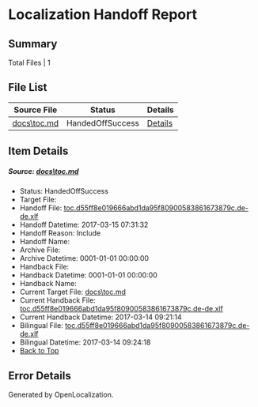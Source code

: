 # <a name='report-top'></a> Localization Handoff Report

## Summary
 Total Files | 1

## File List
 Source File | Status | Details 
 ----------- | ------ | ------- 
 [docs\toc.md](https://github.com/dotnet/docs/blob/39d86de79e4f211789ddddf7c435b76189b764a9/docs/toc.md) | HandedOffSuccess | [Details](#dcc4ef4ef644e2f0fcc4a2cad849f9a803b56e9f3442)

## Item Details
##### <a name='dcc4ef4ef644e2f0fcc4a2cad849f9a803b56e9f3442'></a> Source: [docs\toc.md](https://github.com/dotnet/docs/blob/39d86de79e4f211789ddddf7c435b76189b764a9/docs/toc.md)
* Status: HandedOffSuccess
* Target File: 
* Handoff File: [toc.d55ff8e019666abd1da95f80900583861673879c.de-de.xlf](https://github.com/dotnet/docs.handoff/blob/bf0f414376f5c6e4770f7b13b54f1489dd68bd5c/ol-handoff/dotnet/docs.de-de/master/dotnet-core/toc.d55ff8e019666abd1da95f80900583861673879c.de-de.xlf)
* Handoff Datetime: 2017-03-15 07:31:32
* Handoff Reason: Include
* Handoff Name: 
* Archive File: 
* Archive Datetime: 0001-01-01 00:00:00
* Handback File: 
* Handback Datetime: 0001-01-01 00:00:00
* Handback Name: 
* Current Target File: [docs\toc.md](https://github.com/dotnet/docs.de-de/blob/f266d4a8f785a1e9f24d05df41560e381ccccf98/docs/toc.md)
* Current Handback File: [toc.d55ff8e019666abd1da95f80900583861673879c.de-de.xlf](https://github.com/dotnet/docs.handback/blob/ec86b3dc47935300d2e62d2ae7931e9d9bcbf03e/ol-handback/dotnet/docs.de-de/master/dotnet-core/toc.d55ff8e019666abd1da95f80900583861673879c.de-de.xlf)
* Current Handback Datetime: 2017-03-14 09:21:14
* Bilingual File: [toc.d55ff8e019666abd1da95f80900583861673879c.de-de.xlf](https://github.com/dotnet/docs.handback/blob/ec86b3dc47935300d2e62d2ae7931e9d9bcbf03e/ol-handback/dotnet/docs.de-de/master/dotnet-core/toc.d55ff8e019666abd1da95f80900583861673879c.de-de.xlf)
* Bilingual Datetime: 2017-03-14 09:24:18
* [Back to Top](#report-top)


## Error Details

Generated by OpenLocalization.
